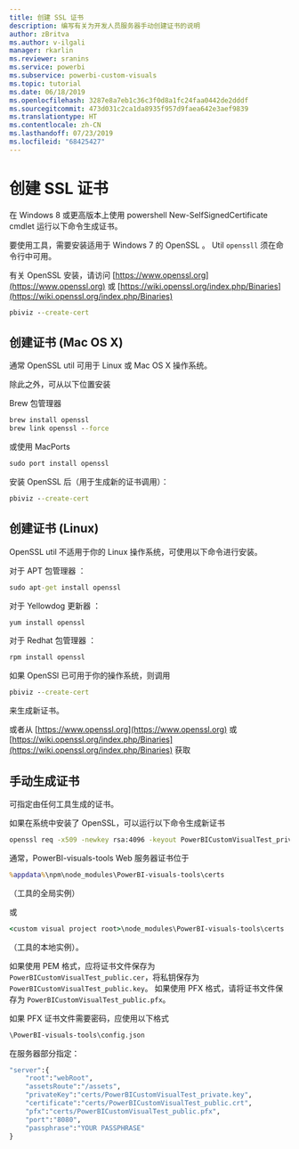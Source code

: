 ```yaml
---
title: 创建 SSL 证书
description: 编写有关为开发人员服务器手动创建证书的说明
author: zBritva
ms.author: v-ilgali
manager: rkarlin
ms.reviewer: sranins
ms.service: powerbi
ms.subservice: powerbi-custom-visuals
ms.topic: tutorial
ms.date: 06/18/2019
ms.openlocfilehash: 3287e8a7eb1c36c3f0d8a1fc24faa0442de2dddf
ms.sourcegitcommit: 473d031c2ca1da8935f957d9faea642e3aef9839
ms.translationtype: HT
ms.contentlocale: zh-CN
ms.lasthandoff: 07/23/2019
ms.locfileid: "68425427"
---
```

# <a name="creating-ssl-certificate"></a>创建 SSL 证书

在 Windows 8 或更高版本上使用 powershell New-SelfSignedCertificate cmdlet 运行以下命令生成证书。

要使用工具，需要安装适用于 Windows 7 的 OpenSSL   。 Util `openssll` 须在命令行中可用。

有关 OpenSSL 安装，请访问 [https://www.openssl.org](https://www.openssl.org) 或 [https://wiki.openssl.org/index.php/Binaries](https://wiki.openssl.org/index.php/Binaries)

```cmd
pbiviz --create-cert
```

## <a name="create-certificate-mac-os-x"></a>创建证书 (Mac OS X)

通常 OpenSSL util 可用于 Linux 或 Mac OS X 操作系统。

除此之外，可从以下位置安装

Brew 包管理器 

```cmd
brew install openssl
brew link openssl --force
```

或使用 MacPorts 

```cmd
sudo port install openssl
```

安装 OpenSSL 后（用于生成新的证书调用）：

```cmd
pbiviz --create-cert
```

## <a name="create-certificate-linux"></a>创建证书 (Linux)

OpenSSL util 不适用于你的 Linux 操作系统，可使用以下命令进行安装。

对于 APT 包管理器  ：

```cmd
sudo apt-get install openssl
```

对于 Yellowdog 更新器  ：

```cmd
yum install openssl
```

对于 Redhat 包管理器  ：

```cmd
rpm install openssl
```

如果 OpenSSl 已可用于你的操作系统，则调用

```cmd
pbiviz --create-cert
```

来生成新证书。

或者从 [https://www.openssl.org](https://www.openssl.org) 或 [https://wiki.openssl.org/index.php/Binaries](https://wiki.openssl.org/index.php/Binaries) 获取

## <a name="generate-certificate-manually"></a>手动生成证书

可指定由任何工具生成的证书。

如果在系统中安装了 OpenSSL，可以运行以下命令生成新证书

```cmd
openssl req -x509 -newkey rsa:4096 -keyout PowerBICustomVisualTest_private.key -out PowerBICustomVisualTest_public.crt -days 365
```

通常，PowerBI-visuals-tools Web 服务器证书位于

```cmd
%appdata%\npm\node_modules\PowerBI-visuals-tools\certs
```

（工具的全局实例）

或

```cmd
<custom visual project root>\node_modules\PowerBI-visuals-tools\certs
```

（工具的本地实例）。

如果使用 PEM 格式，应将证书文件保存为 `PowerBICustomVisualTest_public.cer`，将私钥保存为 `PowerBICustomVisualTest_public.key`。
如果使用 PFX 格式，请将证书文件保存为 `PowerBICustomVisualTest_public.pfx`。

如果 PFX 证书文件需要密码，应使用以下格式

```cmd
\PowerBI-visuals-tools\config.json
```

在服务器部分指定：

```cmd
"server":{
    "root":"webRoot",
    "assetsRoute":"/assets",
    "privateKey":"certs/PowerBICustomVisualTest_private.key",
    "certificate":"certs/PowerBICustomVisualTest_public.crt",
    "pfx":"certs/PowerBICustomVisualTest_public.pfx",
    "port":"8080",
    "passphrase":"YOUR PASSPHRASE"
}
```
